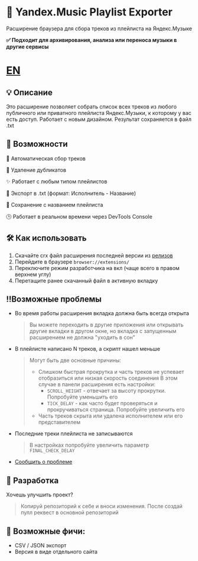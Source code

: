 # 🎵 Yandex.Music Playlist Exporter
Расширение браузера для сбора треков из плейлиста на Яндекс.Музыке

**✅ Подходит для архивирования, анализа или переноса музыки в другие сервисы**

# [EN](https://github.com/CyanV98/yandex-music-playlist-exporter/blob/main/README_EN.md)

## 💡 Описание
Это расширение позволяет собрать список всех треков из любого публичного или приватного плейлиста Яндекс.Музыки, к которому у вас есть доступ. Работает с новым дизайном. Результат сохраняется в файл .txt

## 📌 Возможности
🔁 Автоматическая сбор треков

🚫 Удаление дубликатов

✨ Работает с любым типом плейлистов

📄 Экспорт в .txt (формат: Исполнитель - Название)

📝 Сохранение с названием плейлиста

🕒 Работает в реальном времени через DevTools Console

## 🛠 Как использовать
1) Скачайте crx файл расширения последней версии из [релизов](https://github.com/CyanV98/yandex-music-playlist-exporter/releases/latest)
2) Перейдите в браузере `browser://extensions/`
3) Переключите режим разработчика на вкл (чаще всего в правом верхнем углу)
4) Перетащите ранее скачанный файл в активную вкладку
 
## ‼️Возможные проблемы
- Во время работы расширения вкладка должна быть всегда открыта
  > Вы можете переходить в другие приложения или открывать другие вкладки в другом окне, но вкладка с запущенным расширением не должна "уходить в сон"
- В плейлисте написано N треков, а скрипт нашел меньше
    > Могут быть две основные причины:
    > - Слишком быстрая прокрутка и часть треков не успевает отобразиться или низкая скорость соединения
    >   В этом случае в панели расширения есть настройки:
    >   - `SCROLL_HEIGHT` - отвечает за высоту прокрутки. Попробуйте уменьшить его
    >   - `TICK_DELAY` - как часто будет проверяться и прокручиваться страница. Попробуйте увеличить его
    > - Часть треков скрыта или удалена исполнителем или его представителем
- Последние треки плейлиста не записываются
    > В настройках попробуйте увеличить параметр `FINAL_CHECK_DELAY`
- [Сообщить о проблеме](https://github.com/CyanV98/yandex-music-playlist-exporter/issues/new)

## 🧩 Разработка
Хочешь улучшить проект?
> Копируй репозиторий к себе и вноси изменения. После создай пулл реквест в основной репозиторий

## 🚀 Возможные фичи:
- CSV / JSON экспорт
- Версия в виде отдельного сайта
